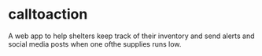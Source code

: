 # calltoaction

A web app to help shelters keep track of their inventory and send alerts and social media posts when one ofthe supplies runs low.
